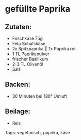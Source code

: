 gefüllte Paprika
===================

Zutaten:
-------------
 * Frischkäse 75g
 * Feta Schafskäse
 * 2x Spitzpaprika || 1x Paprika rot
 * 1 TL Paprikapulver
 * frischer Basilikum
 * 2-3 TL Olivenöl
 * Salz


Backen:
--------------
 * 30 Minuten bei 180° Umluft



Beilage:
---------------
 * Reis

Tags: vegetarisch, paprika, käse
